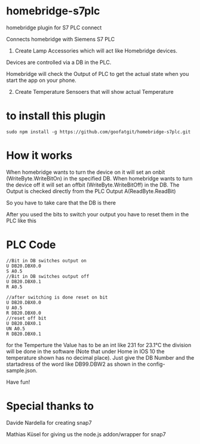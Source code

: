 # homebridge-s7plc

homebridge plugin for S7 PLC connect

Connects homebridge with Siemens S7 PLC

1. Create Lamp Accessories which will act like Homebridge devices.

Devices are controlled via a DB in the PLC.

Homebridge will check the Output of PLC to get the actual state when you start the app on your phone.

2. Create Temperature Sensoers that will show actual Temperature

# to install this plugin

 ```
sudo npm install -g https://github.com/goofatgit/homebridge-s7plc.git
 ```

# How it works
When homebridge wants to turn the device on it will set an onbit (WriteByte.WriteBitOn) in the specified DB.
When homebridge wants to turn the device off it will set an offbit (WriteByte.WriteBitOff) in the DB.
The Output is checked directly from the PLC Output A(ReadByte.ReadBit)

So you have to take care that the DB is there

After you used the bits to switch your output you have to reset them in the PLC like this

# PLC Code
 ```
//Bit in DB switches output on
U DB20.DBX0.0
S A0.5
//Bit in DB switches output off
U DB20.DBX0.1
R A0.5

//after switching is done reset on bit
U DB20.DBX0.0
U A0.5
R DB20.DBX0.0
//reset off bit
U DB20.DBX0.1
UN A0.5
R DB20.DBX0.1
 ```
for the Temperture the Value has to be an int like 231 for 23.1°C the division will be done in the software (Note that under Home in IOS 10 the temperature shown has no decimal place). Just give the DB Number and the startadress of the word like DB99.DBW2 as shown in the config-sample.json. 


Have fun!

# Special thanks to
Davide Nardella for creating snap7

Mathias Küsel for giving us the node.js addon/wrapper for snap7
